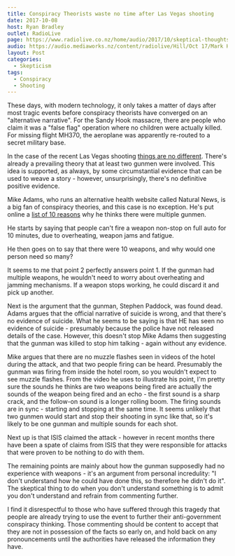 ```yaml
---
title: Conspiracy Theorists waste no time after Las Vegas shooting
date: 2017-10-08
host: Ryan Bradley
outlet: RadioLive
page: https://www.radiolive.co.nz/home/audio/2017/10/skeptical-thoughts-with-mark-honeychurch.html
audio: https://audio.mediaworks.nz/content/radiolive/Hill/Oct 17/Mark HoneyChurch 8_10_17.mp3
layout: Post
categories:
  - Skepticism
tags:
  - Conspiracy
  - Shooting
---
```


These days, with modern technology, it only takes a matter of days after most tragic events before conspiracy theorists have converged on an "alternative narrative". For the Sandy Hook massacre, there are people who claim it was a "false flag" operation where no children were actually killed. For missing flight MH370, the aeroplane was apparently re-routed to a secret military base.

<!-- more -->

In the case of the recent Las Vegas shooting [things are no different](http://www.snopes.com/las-vegas-shooting-rumors-hoaxes-and-conspiracy-theories/). There's already a prevailing theory that at least two gunmen were involved. This idea is supported, as always, by some circumstantial evidence that can be used to weave a story - however, unsurprisingly, there's no definitive positive evidence.

Mike Adams, who runs an alternative health website called Natural News, is a big fan of conspiracy theories, and this case is no exception. He's put online a [list of 10 reasons](https://www.naturalnews.com/2017-10-02-lone-gunman-theory-of-las-vegas-shooter-is-complete-nonsense-stephen-paddock.html) why he thinks there were multiple gunmen.

He starts by saying that people can't fire a weapon non-stop on full auto for 10 minutes, due to overheating, weapon jams and fatigue.

He then goes on to say that there were 10 weapons, and why would one person need so many?

It seems to me that point 2 perfectly answers point 1. If the gunman had multiple weapons, he wouldn't need to worry about overheating and jamming mechanisms. If a weapon stops working, he could discard it and pick up another.

Next is the argument that the gunman, Stephen Paddock, was found dead. Adams argues that the official narrative of suicide is wrong, and that there's no evidence of suicide. What he seems to be saying is that HE has seen no evidence of suicide - presumably because the police have not released details of the case. However, this doesn't stop Mike Adams then suggesting that the gunman was killed to stop him talking - again without any evidence.

Mike argues that there are no muzzle flashes seen in videos of the hotel during the attack, and that two people firing can be heard. Presumably the gunman was firing from inside the hotel room, so you wouldn't expect to see muzzle flashes. From the video he uses to illustrate his point, I'm pretty sure the sounds he thinks are two weapons being fired are actually the sounds of the weapon being fired and an echo - the first sound is a sharp crack, and the follow-on sound is a longer rolling boom. The firing sounds are in sync - starting and stopping at the same time. It seems unlikely that two gunmen would start and stop their shooting in sync like that, so it's likely to be one gunman and multiple sounds for each shot.

Next up is that ISIS claimed the attack - however in recent months there have been a spate of claims from ISIS that they were responsible for attacks that were proven to be nothing to do with them.

The remaining points are mainly about how the gunman supposedly had no experience with weapons - it's an argument from personal incredulity: "I don't understand how he could have done this, so therefore he didn't do it". The skeptical thing to do when you don't understand something is to admit you don't understand and refrain from commenting further.

I find it disrespectful to those who have suffered through this tragedy that people are already trying to use the event to further their anti-government conspiracy thinking. Those commenting should be content to accept that they are not in possession of the facts so early on, and hold back on any pronouncements until the authorities have released the information they have.

